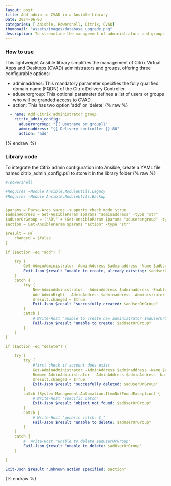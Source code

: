 ```yaml
---
layout: post
title: Add admin to CVAD in a Ansible Library
Date: 2024-06-03
categories: [ Anisble, Powershell, Citrix, CVAD]
thumbnail: "assets/images/database_upgrade.png"
description: To streamline the management of administrators and groups within Citrix Virtual Apps and Desktops (CVAD), I developed a library that automates the process of adding or removing users and groups.
---
```


### How to use

This lightweight Ansible library simplifies the management of Citrix Virtual Apps and Desktops (CVAD) administrators and groups, offering three configurable options:

- adminaddress: This mandatory parameter specifies the fully qualified domain name (FQDN) of the Citrix Delivery Controller.
- aduserorgroup: This optional parameter defines a list of users or groups who will be granded access to CVAD.
- action: This has two option 'add' or 'delete'
{% raw %}
```yaml
  - name: Add Citrix administrator group
    citrix_admin_config:
      aduserorgroup: "{{ Usetname or group}}" 
      adminaddress: "{{ Delivery controller }}:80"
      action: "add"

```
{% endraw %}


### Library code

To integrate the Citrix admin configuration into Ansible, create a YAML file named citrix_admin_config.ps1 to store it in the library folder
{% raw %}
```yaml
#!powershell

#Requires -Module Ansible.ModuleUtils.Legacy
#Requires -Module Ansible.ModuleUtils.Backup


$params = Parse-Args $args -supports_check_mode $true
$adminAddress = Get-AnsibleParam $params "adminaddress" -type "str" 
$adUserOrGroup = ("AD\" + (Get-AnsibleParam $params "aduserorgroup" -type "str"))
$action = Get-AnsibleParam $params "action" -type "str"

$result = @{
    changed = $false
}

if ($action -eq "add") {

    try { 
        Get-AdminAdministrator -AdminAddress $adminaddress -Name $adUserOrGroup -ErrorAction Stop
        Exit-Json $result "unable to create, already existing: $adUserOrGroup"
    }
    catch {
        try {
            New-AdminAdministrator  -AdminAddress $adminaddress -Enabled $True -Name $adUserOrGroup
            Add-AdminRight  -AdminAddress $adminaddress -Administrator $adUserOrGroup -Role "Full Administrator" -Scope "All"
            $result.changed = $true
            Exit-Json $result "succesfully created: $adUserOrGroup"       
        }
        catch {
            # Write-Host "unable to create new administrator $adUserOrGroup" 
            Fail-Json $result "unable to create: $adUserOrGroup" 
        }
    }
}

if ($action -eq "delete") {

    try {
        try {
            #first check if account does exist
            Get-AdminAdministrator -AdminAddress $adminaddress -Name $adUserOrGroup -ErrorAction Stop
            Remove-AdminAdministrator  -AdminAddress $adminAddress -Name $adUserOrGroup -ErrorAction Stop
            $result.changed = $True 
            Exit-Json $result "succesfully deleted: $adUserOrGroup"
        }
        catch [System.Management.Automation.ItemNotFoundException] {
            # Write-Host "specific catch"
            Exit-Json $result "object not found: $adUserOrGroup"
        }
        catch {
            # Write-Host "generic catch: $_"
            Fail-Json $result "unable to delete: $adUserOrGroup" 
        }
    }
    catch {
        #  Write-Host "unable to delete $adUserOrGroup"
        Fail-Json $result "unable to delete: $adUserOrGroup"                 
    }

}

Exit-Json $result "unknown action specified: $action"
```
{% endraw %}